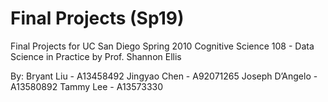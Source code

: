 # Final Projects (Sp19)

Final Projects for UC San Diego Spring 2010 Cognitive Science 108 - Data Science in Practice by Prof. Shannon Ellis

By:
Bryant Liu - A13458492
Jingyao Chen - A92071265
Joseph D’Angelo - A13580892
Tammy Lee - A13573330
